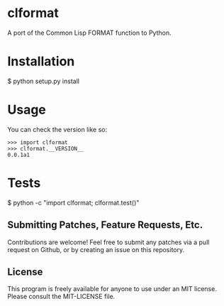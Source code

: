# clformat

A port of the Common Lisp FORMAT function to Python.

# Installation

  $ python setup.py install

# Usage

You can check the version like so:

    >>> import clformat
    >>> clformat.__VERSION__
    0.0.1a1

# Tests

  $ python -c "import clformat; clformat.test()"

## Submitting Patches, Feature Requests, Etc.

Contributions are welcome! Feel free to submit any patches via a pull
request on Github, or by creating an issue on this repository.

## License

This program is freely available for anyone to use under an MIT license.
Please consult the MIT-LICENSE file.
